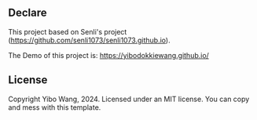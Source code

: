 ## Declare
This project based on Senli's project (https://github.com/senli1073/senli1073.github.io).

The Demo of this project is: https://yibodokkiewang.github.io/

## License

Copyright Yibo Wang, 2024. Licensed under an MIT license. You can copy and mess with this template.
